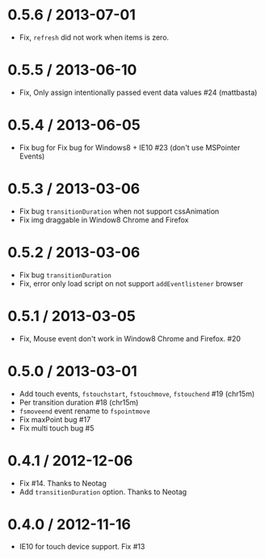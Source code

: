 0.5.6  / 2013-07-01
====================

* Fix, `refresh` did not work when items is zero.

0.5.5  / 2013-06-10
====================

* Fix, Only assign intentionally passed event data values #24 (mattbasta)

0.5.4  / 2013-06-05
====================

* Fix bug for Fix bug for Windows8 + IE10 #23 (don't use MSPointer Events)

0.5.3  / 2013-03-06
====================

* Fix bug `transitionDuration` when not support cssAnimation
* Fix img draggable in Window8 Chrome and Firefox

0.5.2  / 2013-03-06
====================

* Fix bug `transitionDuration`
* Fix, error only load script on not support `addEventlistener` browser

0.5.1  / 2013-03-05
====================

* Fix, Mouse event don't work in Window8 Chrome and Firefox. #20

0.5.0  / 2013-03-01
====================

* Add touch events, `fstouchstart`, `fstouchmove`, `fstouchend` #19 (chr15m)
* Per transition duration #18 (chr15m)
* `fsmoveend` event rename to `fspointmove`
* Fix maxPoint bug #17
* Fix multi touch bug #5

0.4.1  / 2012-12-06
====================

* Fix #14. Thanks to Neotag
* Add `transitionDuration` option. Thanks to Neotag

0.4.0  / 2012-11-16
====================

* IE10 for touch device support. Fix #13
